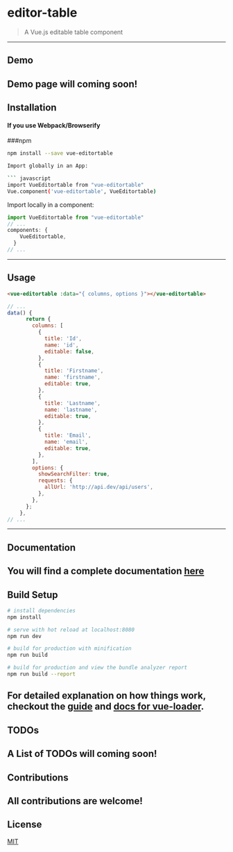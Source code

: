 # editor-table

> A Vue.js editable table component
---------------

## Demo

Demo page will coming soon!
---------------

## Installation

#### If you use Webpack/Browserify

###npm
``` sh
npm install --save vue-editortable

Import globally in an App:

``` javascript
import VueEditortable from "vue-editortable"
Vue.component('vue-editortable', VueEditortable)
```
Import locally in a component:

``` javascript
import VueEditortable from "vue-editortable"
// ...
components: {
    VueEditortable,
  }
// ...
```
---------------

## Usage

``` html
<vue-editortable :data="{ columns, options }"></vue-editortable>
```
``` javascript
// ...
data() {
      return {
        columns: [
          {
            title: 'Id',
            name: 'id',
            editable: false,
          },
          {
            title: 'Firstname',
            name: 'firstname',
            editable: true,
          },
          {
            title: 'Lastname',
            name: 'lastname',
            editable: true,
          },
          {
            title: 'Email',
            name: 'email',
            editable: true,
          },
        ],
        options: {
          showSearchFilter: true,
          requests: {
            allUrl: 'http://api.dev/api/users',
          },
        },
      };
    },
// ...
```
---------------

## Documentation

You will find a complete documentation [here](https://github.com/el-jacko/vue-editortable/wiki)
---------------

## Build Setup

``` sh
# install dependencies
npm install

# serve with hot reload at localhost:8080
npm run dev

# build for production with minification
npm run build

# build for production and view the bundle analyzer report
npm run build --report
```

For detailed explanation on how things work, checkout the [guide](http://vuejs-templates.github.io/webpack/) and [docs for vue-loader](http://vuejs.github.io/vue-loader).
---------------

## TODOs

A List of TODOs will coming soon!
---------------

## Contributions

All contributions are welcome!
---------------

## License

[MIT](http://opensource.org/licenses/MIT)
